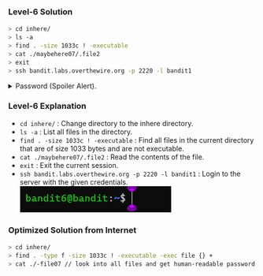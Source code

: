 ### Level-6 Solution
```bash
> cd inhere/
> ls -a
> find . -size 1033c ! -executable
> cat ./maybehere07/.file2
> exit
> ssh bandit.labs.overthewire.org -p 2220 -l bandit1
```
<p>
<details>
<summary>Password (Spoiler Alert).</summary>
<pre><code>P4L4vucdmLnm8I7Vl7jG1ApGSfjYKqJU</code></pre>
</details>
</p>

### Level-6 Explanation
- `cd inhere/` : Change directory to the inhere directory.
- `ls -a` : List all files in the directory.
- `find . -size 1033c ! -executable` : Find all files in the current directory that are of size 1033 bytes and are not executable.
- `cat ./maybehere07/.file2` : Read the contents of the file.
- `exit` : Exit the current session.
- `ssh bandit.labs.overthewire.org -p 2220 -l bandit1` : Login to the server with the given credentials.
![cmd ss as proof](level-6.png)

### Optimized Solution from Internet
```bash
> cd inhere/
> find . -type f -size 1033c ! -executable -exec file {} +
> cat ./-file07 // look into all files and get human-readable password
```